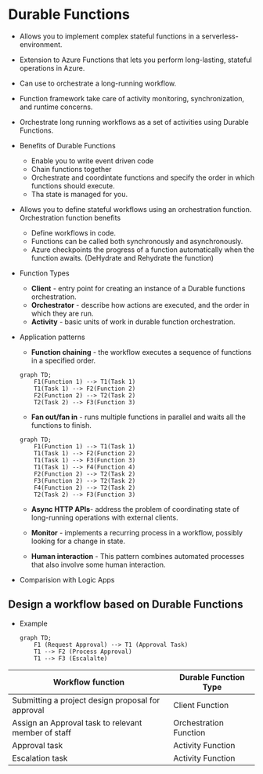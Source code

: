 # Durable Functions
- Allows you to implement complex stateful functions in a serverless-environment.
- Extension to Azure Functions that lets you perform long-lasting, stateful operations in Azure.
- Can use to orchestrate a long-running workflow.
- Function framework take care of activity monitoring, synchronization, and runtime concerns.
- Orchestrate long running workflows as a set of activities using Durable Functions.

- Benefits of Durable Functions
    - Enable you to write event driven code
    - Chain functions together
    - Orchestrate and coordintate functions and specify the order in which functions should execute.
    - Tha state is managed for you.

- Allows you to define stateful workflows using an orchestration function. Orchestration function benefits
    - Define workflows in code.
    - Functions can be called both synchronously and asynchronously.
    - Azure checkpoints the progress of a function automatically when the function awaits. (DeHydrate and Rehydrate the function)

- Function Types
    - **Client** - entry point for creating an instance of a Durable functions orchestration.
    - **Orchestrator** - describe how actions are executed, and the order in which they are run.
    - **Activity** - basic units of work in durable function orchestration.

- Application patterns
    - **Function chaining** - the workflow executes a sequence of functions in a specified order.

    ```mermaid
    graph TD;
        F1(Function 1) --> T1(Task 1)
        T1(Task 1) --> F2(Function 2)
        F2(Function 2) --> T2(Task 2)
        T2(Task 2) --> F3(Function 3)
    ```

    - **Fan out/fan in** - runs multiple functions in parallel and waits all the functions to finish.

    ```mermaid
    graph TD;
        F1(Function 1) --> T1(Task 1)
        T1(Task 1) --> F2(Function 2)
        T1(Task 1) --> F3(Function 3)
        T1(Task 1) --> F4(Function 4)
        F2(Function 2) --> T2(Task 2)
        F3(Function 2) --> T2(Task 2)
        F4(Function 2) --> T2(Task 2)
        T2(Task 2) --> F3(Function 3)
    ```

    - **Async HTTP APIs**- address the problem of coordinating state of long-running operations with external clients.

    - **Monitor** - implements a recurring process in a workflow, possibly looking for a change in state.

    - **Human interaction** - This pattern combines automated processes that also involve some human interaction.

- Comparision with Logic Apps

## Design a workflow based on Durable Functions

- Example
    ```mermaid
    graph TD;
        F1 (Request Approval) --> T1 (Approval Task)
        T1 --> F2 (Process Approval)
        T1 --> F3 (Escalalte)    
    ```

| Workflow function | Durable Function Type |
| ----------------- | --------------------- |
| Submitting a project design proposal for approval | Client Function |
| Assign an Approval task to relevant member of staff | Orchestration Function |
| Approval task | Activity Function |
| Escalation task | Activity Function |





